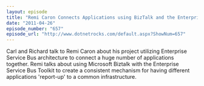 ```yaml
---
layout: episode
title: "Remi Caron Connects Applications using BizTalk and the Enterprise Service Bus Toolkit"
date: "2011-04-26"
episode_number: "657"
episode_url: "http://www.dotnetrocks.com/default.aspx?ShowNum=657"
---
```


Carl and Richard talk to Remi Caron about his project utilizing Enterprise Service Bus architecture to connect a huge number of applications together. Remi talks about using Microsoft Biztalk with the Enterprise Service Bus Toolkit to create a consistent mechanism for having different applications 'report-up' to a common infrastructure.
